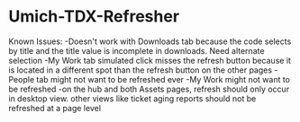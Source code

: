# Umich-TDX-Refresher

Known Issues:
-Doesn't work with Downloads tab because the code selects by title and the title value is incomplete in downloads.  Need alternate selection
-My Work tab simulated click misses the refresh button because it is located in a different spot than the refresh button on the other pages
-People tab might not want to be refreshed ever
-My Work might not want to be refreshed
-on the hub and both Assets pages, refresh should only occur in desktop view.  other views like ticket aging reports should not be refreshed at a page level
